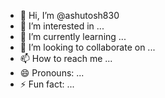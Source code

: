 - 👋 Hi, I’m @ashutosh830
- 👀 I’m interested in ...
- 🌱 I’m currently learning ...
- 💞️ I’m looking to collaborate on ...
- 📫 How to reach me ...
- 😄 Pronouns: ...
- ⚡ Fun fact: ...

<!---
ashutosh830/ashutosh830 is a ✨ special ✨ repository because its `README.md` (this file) appears on your GitHub profile.
You can click the Preview link to take a look at your changes.
--->
